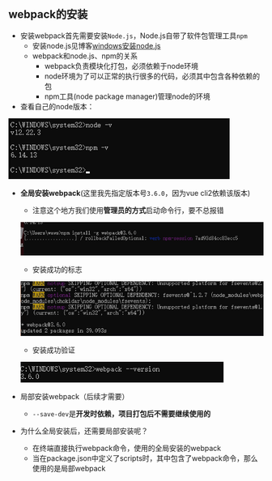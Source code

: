 ## webpack的安装

- 安装webpack首先需要安装`Node.js`，Node.js自带了软件包管理工具`npm`
  - 安装node.js见博客[windows安装node.js](https://juejin.cn/post/6985410275914547230)
  - webpack和node.js、npm的关系
    - webpack负责模块化打包，必须依赖于node环境
    - node环境为了可以正常的执行很多的代码，必须其中包含各种依赖的包
    - npm工具(node package manager)管理node的环境
- 查看自己的node版本：

![image-20210904150801275](images\image-20210904150801275.png)

- **全局安装webpack**(这里我先指定版本号`3.6.0`，因为vue cli2依赖该版本)

  - 注意这个地方我们使用**管理员的方式**启动命令行，要不总报错

  ![企业微信截图_20210904151947](images\企业微信截图_20210904151947.png)

  - 安装成功的标志

  ![企业微信截图_20210904152144](images\企业微信截图_20210904152144.png)

  - 安装成功验证

  ![企业微信截图_20210904152231](images\企业微信截图_20210904152231.png)

- 局部安装webpack（后续才需要）
  - `--save-dev`是**开发时依赖，项目打包后不需要继续使用的**

- 为什么全局安装后，还需要局部安装呢？
  - 在终端直接执行webpack命令，使用的全局安装的webpack
  - 当在package.json中定义了scripts时，其中包含了webpack命令，那么使用的是局部webpack